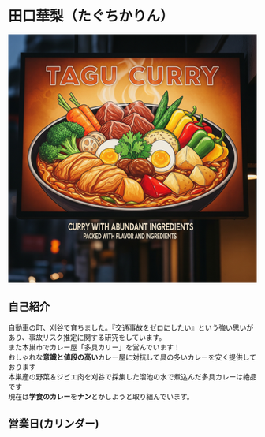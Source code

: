 # 田口華梨（たぐちかりん）


![写真](/img/profile/tagu_curry.png)

## 自己紹介
自動車の町、刈谷で育ちました。『交通事故をゼロにしたい』という強い思いがあり、事故リスク推定に関する研究をしています。<br>
また本巣市でカレー屋「多具カリー」を営んでいます！<br>
おしゃれな**意識と値段の高い**カレー屋に対抗して具の多いカレーを安く提供しております<br>
本巣産の野菜＆ジビエ肉を刈谷で採集した溜池の水で煮込んだ多具カレーは絶品です<br>
現在は**学食のカレー**を**ナン**とかしようと取り組んでいます。

## 営業日(カリンダー)